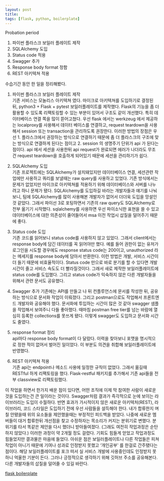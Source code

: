 ```yaml
---
layout: post
title: 
tags: [flask, python, boilerplate]
---
```


Probation period

1. 파이썬 플라스크 보일러 플레이트 제작
2. SQLAlchemy 도입
3. Status code 적용
4. Swagger 추가
5. Response body format 정함
6. REST 아키텍쳐 적용


수습기간 동안 한 일을 정리해봤다.


1. 파이썬 플라스크 보일러 플레이트 제작  
기존 서비스는 모놀리스 아키텍쳐 였다. 마이크로 아키텍쳐를 도입하기로 결정된 뒤, python3 + Flask + pytest 보일러플레이트를 제작했다. Flask의 기능을 좀 더 활용할 수 있도록 리팩토링할 수 있는 부분이 있어서 구조도 같이 개선했다. 특히 데이터베이스 연결 쪽을 많이 뜯어고쳤다. 우선 flask 에서는 werkzeug 에서 제공하는 localproxy를 사용해서 데이터 베이스를 연결하고, request teardown을 사용해서 session 또는 transaction을 관리하도록 권장한다. 이러한 방법의 장점은 우선 1. 플라스크에서 권장하는 방식으로 연결하기 때문에 좀 더 플라스크의 구조에 맞는 방식으로 연결하게 된다는 점이고 2. session 의 생명주기 단위가 api 가 된다는 점이다.
api 에서 세션을 사용한뒤 api request가 완료되면 에러가 나더라도 무조건 request teardown을 호출하게 되어있기 때문에 세션을 관리하기가 쉽다. 

2. SQLAlchemy 도입  
기존 프로젝트에는 SQLAlchemy가 설치돼있지만 데이터베이스 연결, 세션관련 작업에만 사용하고 쿼리를 보낼때는 raw query를 사용하고 있었다. 기존 방식에서는 문제가 없었지만 마이크로 아키텍쳐를 적용하기 위해 데이터베이스와 서버를 나누려고 하니 문제가 됐다. SQLAlchemy를 도입하길 바라는 개발자들과 얘기를 나눠보니, 팀에 SQLAlchemy를 많이 사용해본 개발자가 없어서 더더욱 도입을 망설인 것 같았다. 그래서 파이선 3로 포팅하면서 기존의 raw query도 SQLAlchemy로 전부 옮기기 시작했다. sqlalchemy를 사용하면 우선 파이소닉한 표현을 쓸 수 있고 데이터베이스에 대한 의존성이 줄어들어서 msa 이전 작업시 삽질을 덜어주기 때문에 좋다.

3. Status code 도입  
기존 코드를 읽어보니 status code를 사용하지 않고 있었다. 그래서 client에서는 response body에 담긴 데이터를 꼭 읽어야만 했다. 예를 들어 권한이 없는 유저가 로그인을 시도할 경우에도 response status code는 200이고, unauthorized 라는 메세지를 response body에 담아서 반환한다. 
이런 방법은 개발, 서비스 시간이 더 들기 때문에 비효율적이다. Status code 만으로 바로 분기를 할 수 있다면 개발 시간이 줄고 서비스 속도도 더 빨라질것이다. 그래서 새로 제작한 보일러플레이트에 status code를 도입했다. 그리고 status code가 익숙하지 않은 다른 개발자들을 위해서 관련 문서도 공유했다.

4. Swagger 추가 
기존에는 API를 만들고 나 뒤 컨플루언스에 문서를 작성한 뒤, 공유하는 방식으로 문서화 작업이 이뤄졌다. 그리고 postman으로도 작업해서 프론트엔드 개발자와 공유해야 했다. 문서화에 투입하는 시간이 많은 것 같아 swagger 샘플을 작업해서 보여주니 다들 좋아했다. 때마침 postman free tier를 넘는 바람에 열심히 등록한 collections를 못쓰게 됐다. 이렇게 swagger도 도입하고 문서화 시간도 줄였다.

5. response format 정리  
api마다 response body format이 다 달랐다. 이력을 찾아보니 포맷을 명시적으로 정한 적이 없어서 벌어진 일이었다. 이 부분도 의견을 취합해 보일러플레이트에 반영했다.

6. REST 아키텍쳐 적용  
기존 api는 endpoint나 메소드 사용에 일정한 규칙이 없었다. 그래서 옮길때 RESTful 하게 리팩토링을 했다. Flask-restful 패키지를 추가해서 기존 api들을 전부 classview로 리팩토링했다.

이 작업을 하면서 한가지 배운 점이 있다면, 어떤 조직에 이제 막 참여한 사람이 새로운 것을 도입하는건 큰 일이라는 것이다. Swagger처럼 결과가 즉각적으로 눈에 보이는 라이브러리는 도입이 수월하다. 반면 효과가 가시적이지 않은 새로운 아키텍처(REST), 라이브러리, 코드 스타일은 도입하기 전에 우선 사람들을 설득해야 한다. 내가 합류한지 며칠 안됐을때 위의 요소들을 제안했을때는 부정적인 피드백을 받았다. 나중에 새로운 멤버들이 대거 합류한뒤 개선점을 찾고 수정하자는 목소리가 커지는 분위기로 변했다. 분위기를 타서 똑같은 제안을 다시 했더니 받아들여졌다. (그래도 여전히 작업과정은 순탄하지 않았다.) 이러한 과정이 약 2개월 정도 걸렸다. 기회도 힘들게 얻었고 작업과정도 힘들었지만 결과물은 마음에 들었다. 
아쉬운 점은 보일러플레이트나 다른 작업들은 피쳐 작업이 아니기 때문에 기여나 성과로 인정받지 못했고 ‘개인공부' 를 한걸로 간주됐다는 점이다. 해당 보일러플레이트를 포크 떠서 실 서비스 개발에 사용중인데도 인정받지 못하니 억울한 기분이 든다. 그러나 긍정적으로 생각하기 위해 깃허브 주소를 공유해본다. 다른 개발자들의 삽질을 덜어줄 수 있길 바란다.

[flask boilerplate](https://github.com/suhyunbaik/flask-restplus-boilerplate)











